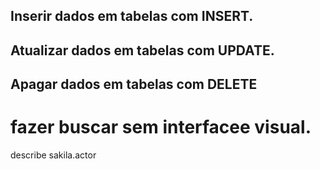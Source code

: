 ## Inserir dados em tabelas com INSERT.

## Atualizar dados em tabelas com UPDATE.

## Apagar dados em tabelas com DELETE


# fazer buscar sem interfacee visual.

  describe sakila.actor